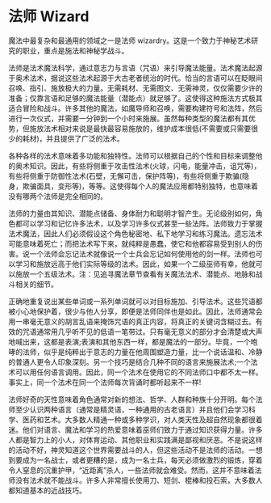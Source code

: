 # 法师 Wizard

魔法中最复杂和最通用的领域之一是法师
wizardry。这是一个致力于神秘艺术研究的职业，重点是施法和神秘学战斗。

法师是法术魔法科学，通过意志力与言语（咒语）来引导魔法能量。法术魔法起源于奥术法术，据说这些法术起源于大古老者统治的时代。恰当的言语可以在眨眼间召唤、指引、施放极大的力量。无需耗材、无需图文、无需神灵，仅仅需要少许的准备；仅靠言语和足够的魔法能量（潜能点）就足够了。这使得这种施法方式极其适合冒险和战斗。许多其他的魔法，如魔导师和召唤，需要构建符号和法阵，然后进行一次仪式，并需要一分钟到一个小时来施展。虽然每种类型的魔法都有其优势，但施放法术相对来说是最快最容易施放的，维护成本很低(不需要或只需要很少的耗材)，并且提供了广泛的法术。

各种各样的法术意味着多功能和独特性。法师可以根据自己的个性和目标来调整他的奥术知识。因此，有些将侧重于攻击性法术(火球，闪电，能量冲击，诅咒等)，有些将侧重于防御性法术(石壁，无懈可击，保护阵等)，有些将侧重于欺骗(隐身，欺骗面具，变形等)，等等。这使得每个人的魔法应用都特别独特，也意味着没有哪两个法师是完全相同的。

法师的力量由其知识、潜能点储备、身体耐力和聪明才智产生。无论级别如何，角色都可以学习和记忆许多法术，以及学习许多仪式甚至一些法阵。法师致力于掌握法术魔法，因此人们必须假设这个角色秘密地、私下地学习和练习魔法。遗忘法术可能意味着死亡；而把法术写下来，就纯粹是愚蠢，使它和他都容易受到别人的伤害。说一个法师会忘记法术就像说一个士兵会忘记如何使用他的剑一样。法师也可以学习和施放远高于他们实际等级的法术。因此，如果一个二级巫师有幸，他就可以施放一个五级法术。注：见追寻魔法章节查看有关魔法法术、潜能点、地脉和战斗相关的细节。

正确地重复说出某些单词或一系列单词就可以对目标施加、引导法术。这些咒语都被小心地保护着，很少与他人分享，即便是法师同伴也是如此。因此，法师通常会用一串毫无意义的胡言乱语来掩饰咒语的真正内容，将真正的关键词含糊过去。有效的咒语通常用几乎听不见的低语一笔带过。只有毫无意义的部分才会清楚或大声地喊出来，这都是表演;表演和其他东西一样，都是魔法的一部分。毕竟，一个咆哮的法师，似乎是纯粹出于意志的力量在他周围塑造力量，比一个说话温和、冷静的普通人更令人印象深刻。另一个技巧是结合几种不同的语言来施展法术;一个法术可以用任何语言调用。因此，同一个法术在使用它的不同法师口中都不太一样。事实上，同一个法术在同一个法师每次背诵时都听起来不一样!

法师好奇的天性意味着角色通常对新的想法、哲学、人群和种族十分开明。每个法师至少认识两种语言（通常是精灵语，一种通用的古老语言）并且他们会学习科学、医药和艺术。大多数人精通一种或多种学识，对人类天性及超自然现象都很着迷。他们对语言、魔法和学习的热爱意味着巫师们致力于通过知识获得力量。许多人都是智力上的小人，对体育运动、其他职业和实践满是鄙视和厌恶。不是说这样的活动不好，神灵知道这个世界需要战斗的人，但这些活动不是法师的活动。一想到要成为一名战士，或者更糟的是，成为一名士兵，每天必须做激烈的锻炼，穿着令人窒息的沉重护甲，“近距离”杀人，一些法师就会难受。然而，这并不意味着法师没有法术就不能战斗。许多人非常擅长使用刀、短剑、棍棒和投石索，大多数人都知道基本的近战技巧。
